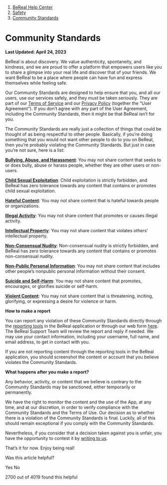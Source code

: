 1. [BeReal Help Center](https://help.bereal.com/hc/en-us)
2. [Safety](https://help.bereal.com/hc/en-us/categories/10449460450589-Safety)
3. [Community Standards](https://help.bereal.com/hc/en-us/sections/10738407719837-Community-Standards)

Community Standards
===================

**Last Updated: April 24, 2023**

BeReal is about discovery. We value authenticity, spontaneity, and kindness, and we are proud to offer a platform that empowers users like you to share a glimpse into your real life and discover that of your friends. We want BeReal to be a place where people can have fun and express themselves while feeling safe. 

Our Community Standards are designed to help ensure that you, and all our users, use our services safely, and they must be taken seriously. They are part of our [Terms of Service](https://bereal.com/terms) and our [Privacy Policy](https://bereal.com/privacy) (together the “User Agreement”). If you don’t agree with any part of the User Agreement, including the Community Standards, then it might be that BeReal isn’t for you. 

The Community Standards are really just a collection of things that could be thought of as being respectful to other people. Basically, if you’re doing something that you would not want other people to do to you on BeReal, then you’re probably violating the Community Standards. But just in case you’re not sure, here is a list:

**[Bullying, Abuse, and Harassment](https://help.bereal.com/hc/en-us/articles/10268134727581)**: You may not share content that seeks to or does bully, abuse or harass people, whether they are other users or non-users. 

**[Child Sexual Exploitation](https://help.bereal.com/hc/en-us/articles/10268591436573)**: Child exploitation is strictly forbidden, and BeReal has zero tolerance towards any content that contains or promotes child sexual exploitation. 

**[Hateful Content](https://help.bereal.com/hc/en-us/articles/10268337560221)**: You may not share content that is hateful towards people or organizations. 

[**Illegal Activity**](https://help.bereal.com/hc/en-us/articles/10268290031133): You may not share content that promotes or causes illegal activity.  

**[Intellectual Property](https://help.bereal.com/hc/en-us/articles/10268238855965)**: You may not share content that violates others’ intellectual property.

[**Non-Consensual Nudity**](https://help.bereal.com/hc/en-us/articles/10268236177949): Non-consensual nudity is strictly forbidden, and BeReal has zero tolerance towards any content that contains or promotes non-consensual nudity. 

**[Non-Public Personal Information](https://help.bereal.com/hc/en-us/articles/10268198917917)**: You may not share content that includes other people’s nonpublic personal information without their consent.  

[**Suicide and Self-Harm**](https://help.bereal.com/hc/en-us/articles/10268150868637): You may not share content that promotes, encourages, or glorifies suicide or self-harm. 

**[Violent Content](https://help.bereal.com/hc/en-us/articles/10268148609821)**: You may not share content that is threatening, inciting, glorifying, or expressing a desire for violence or harm. 

**How to make a report**

You can report any violation of these Community Standards directly through the [reporting tools](https://help.bereal.com/hc/articles/10100086147229) in the BeReal application or through our web form [here](https://help.bereal.com/hc/requests/new?ticket_form_id=9858160221213). The BeReal Support Team will review the report and reply if needed. We may use your contact information, including your username, full name, and email address, to get in contact with you.  

If you are not reporting content through the reporting tools in the BeReal application, you should screenshot the content or account that you believe violates the Community Standards.

**What happens after you make a report?**

Any behavior, activity, or content that we believe is contrary to the Community Standards may be sanctioned, either temporarily or permanently. 

We have the right to monitor the content and the use of the App, at any time, and at our discretion, in order to verify compliance with the Community Standards and the Terms of Use. Our decision as to whether there is a violation of the Community Standards is final. Luckily, all of this should remain exceptional if you comply with the Community Standards.

Nevertheless, if you consider that a decision taken against you is unfair, you have the opportunity to contest it by [writing to us](https://help.bereal.com/hc/articles/7285146266269).

That’s it for now. Enjoy being real!

  
  
  

Was this article helpful?

Yes No

2700 out of 4019 found this helpful